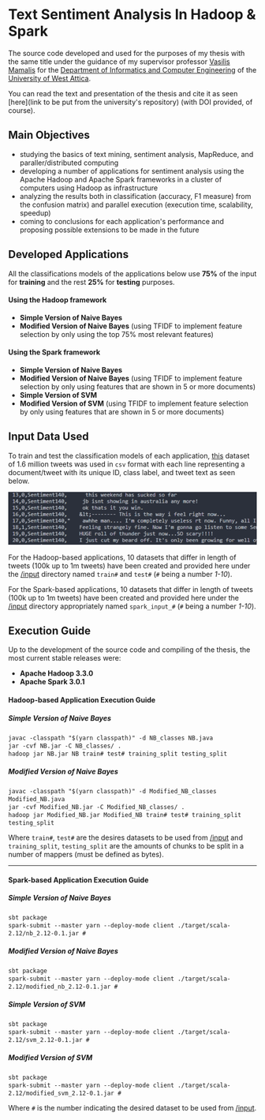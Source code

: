 # Text Sentiment Analysis In Hadoop & Spark

The source code developed and used for the purposes of my thesis with the same title under the guidance of my supervisor professor [Vasilis Mamalis](http://users.teiath.gr/vmamalis/) for the [Department of Informatics and Computer Engineering](http://www.ice.uniwa.gr/en/home/) of the [University of West Attica](https://www.uniwa.gr/en/).

You can read the text and presentation of the thesis and cite it as seen [here](link to be put from the university's repository) (with DOI provided, of course).

## Main Objectives
* studying the basics of text mining, sentiment analysis, MapReduce, and paraller/distributed computing
* developing a number of applications for sentiment analysis using the Apache Hadoop and Apache Spark frameworks in a cluster of computers using Hadoop as infrastructure
* analyzing the results both in classification (accuracy, F1 measure) from the confusion matrix) and parallel execution (execution time, scalability, speedup)
* coming to conclusions for each application's performance and proposing possible extensions to be made in the future

## Developed Applications
All the classifications models of the applications below use **75%** of the input for **training** and the rest **25%** for **testing** purposes.
#### Using the Hadoop framework
  * **Simple Version of Naive Bayes**
  * **Modified Version of Naive Bayes** (using TFIDF to implement feature selection by only using the top 75% most relevant features)
#### Using the Spark framework
  * **Simple Version of Naive Bayes**
  * **Modified Version of Naive Bayes** (using TFIDF to implement feature selection by only using features that are shown in 5 or more documents)
  * **Simple Version of SVM**
  * **Modified Version of SVM** (using TFIDF to implement feature selection by only using features that are shown in 5 or more documents)
  
 ## Input Data Used
 To train and test the classification models of each application, [this](http://thinknook.com/twitter-sentiment-analysis-training-corpus-dataset-2012-09-22/) dataset of 1.6 million tweets was used in `csv` format with each line representing a document/tweet with its unique ID, class label, and tweet text as seen below.
 
![](readme_pics/input_data.png)
 
For the Hadoop-based applications, 10 datasets that differ in length of tweets (100k up to 1m tweets) have been created and provided here under the [/input](https://github.com/Coursal/Text-Sentiment-Analysis-In-Hadoop-And-Spark/tree/master/input) directory named `train#` and `test#` (`#` being a number _1-10_).
 
For the Spark-based applications, 10 datasets that differ in length of tweets (100k up to 1m tweets) have been created and provided here under the [/input](https://github.com/Coursal/Text-Sentiment-Analysis-In-Hadoop-And-Spark/tree/master/input) directory appropriately named `spark_input_#` (`#` being a number _1-10_).
 
## Execution Guide
Up to the development of the source code and compiling of the thesis, the most current stable releases were:
* **Apache Hadoop 3.3.0**
* **Apache Spark 3.0.1**

#### Hadoop-based Application Execution Guide
##### Simple Version of Naive Bayes
```
javac -classpath "$(yarn classpath)" -d NB_classes NB.java
jar -cvf NB.jar -C NB_classes/ .
hadoop jar NB.jar NB train# test# training_split testing_split
```

##### Modified Version of Naive Bayes
```
javac -classpath "$(yarn classpath)" -d Modified_NB_classes Modified_NB.java
jar -cvf Modified_NB.jar -C Modified_NB_classes/ .
hadoop jar Modified_NB.jar Modified_NB train# test# training_split testing_split
```

Where `train#`, `test#` are the desires datasets to be used from [/input](https://github.com/Coursal/Text-Sentiment-Analysis-In-Hadoop-And-Spark/tree/master/input) and `training_split`, `testing_split` are the amounts of chunks to be split in a number of mappers (must be defined as bytes).

---

#### Spark-based Application Execution Guide
##### Simple Version of Naive Bayes
```
sbt package
spark-submit --master yarn --deploy-mode client ./target/scala-2.12/nb_2.12-0.1.jar #
```

##### Modified Version of Naive Bayes
```
sbt package
spark-submit --master yarn --deploy-mode client ./target/scala-2.12/modified_nb_2.12-0.1.jar #
```

##### Simple Version of SVM
```
sbt package
spark-submit --master yarn --deploy-mode client ./target/scala-2.12/svm_2.12-0.1.jar #
```

##### Modified Version of SVM
```
sbt package
spark-submit --master yarn --deploy-mode client ./target/scala-2.12/modified_svm_2.12-0.1.jar #
```

Where `#` is the number indicating the desired dataset to be used from [/input](https://github.com/Coursal/Text-Sentiment-Analysis-In-Hadoop-And-Spark/tree/master/input).
